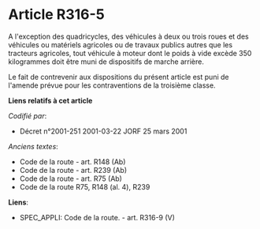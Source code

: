 # Article R316-5

A l'exception des quadricycles, des véhicules à deux ou trois roues et des véhicules ou matériels agricoles ou de travaux
publics autres que les tracteurs agricoles, tout véhicule à moteur dont le poids à vide excède 350 kilogrammes doit être muni
de dispositifs de marche arrière.

Le fait de contrevenir aux dispositions du présent article est puni de l'amende prévue pour les contraventions de la
troisième classe.

**Liens relatifs à cet article**

_Codifié par_:

  - Décret n°2001-251 2001-03-22 JORF 25 mars 2001

_Anciens textes_:

  - Code de la route - art. R148 (Ab)
  - Code de la route - art. R239 (Ab)
  - Code de la route - art. R75 (Ab)
  - Code de la route R75, R148 (al. 4), R239

**Liens**:

  - SPEC_APPLI: Code de la route. - art. R316-9 (V)
